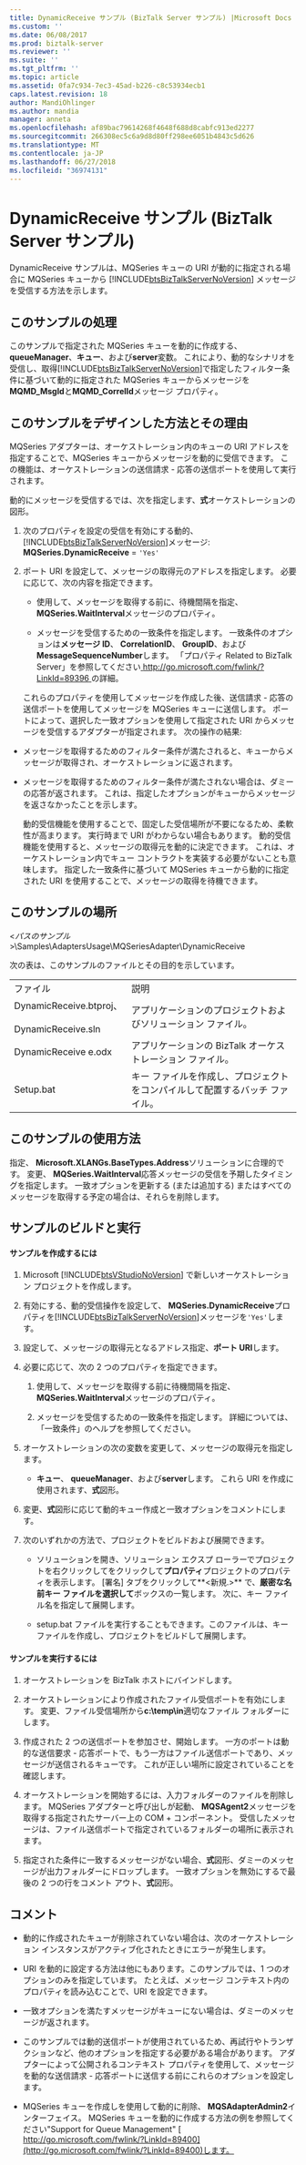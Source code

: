 ```yaml
---
title: DynamicReceive サンプル (BizTalk Server サンプル) |Microsoft Docs
ms.custom: ''
ms.date: 06/08/2017
ms.prod: biztalk-server
ms.reviewer: ''
ms.suite: ''
ms.tgt_pltfrm: ''
ms.topic: article
ms.assetid: 0fa7c934-7ec3-45ad-b226-c8c53934ecb1
caps.latest.revision: 18
author: MandiOhlinger
ms.author: mandia
manager: anneta
ms.openlocfilehash: af89bac79614268f4648f688d8cabfc913ed2277
ms.sourcegitcommit: 266308ec5c6a9d8d80ff298ee6051b4843c5d626
ms.translationtype: MT
ms.contentlocale: ja-JP
ms.lasthandoff: 06/27/2018
ms.locfileid: "36974131"
---
```

# <a name="dynamicreceive-sample-biztalk-server-sample"></a>DynamicReceive サンプル (BizTalk Server サンプル)
DynamicReceive サンプルは、MQSeries キューの URI が動的に指定される場合に MQSeries キューから [!INCLUDE[btsBizTalkServerNoVersion](../includes/btsbiztalkservernoversion-md.md)] メッセージを受信する方法を示します。  
  
## <a name="what-this-sample-does"></a>このサンプルの処理  
 このサンプルで指定された MQSeries キューを動的に作成する、 **queueManager**、**キュー**、および**server**変数。 これにより、動的なシナリオを受信し、取得[!INCLUDE[btsBizTalkServerNoVersion](../includes/btsbiztalkservernoversion-md.md)]で指定したフィルター条件に基づいて動的に指定された MQSeries キューからメッセージを**MQMD_MsgId**と**MQMD_CorrelId**メッセージ プロパティ。  
  
## <a name="how-this-sample-was-designed-and-why"></a>このサンプルをデザインした方法とその理由  
 MQSeries アダプターは、オーケストレーション内のキューの URI アドレスを指定することで、MQSeries キューからメッセージを動的に受信できます。 この機能は、オーケストレーションの送信請求 - 応答の送信ポートを使用して実行されます。  
  
 動的にメッセージを受信するでは、次を指定します、**式**オーケストレーションの図形。  
  
1. 次のプロパティを設定の受信を有効にする動的、[!INCLUDE[btsBizTalkServerNoVersion](../includes/btsbiztalkservernoversion-md.md)]メッセージ: **MQSeries.DynamicReceive** = `'Yes'`  
  
2. ポート URI を設定して、メッセージの取得元のアドレスを指定します。 必要に応じて、次の内容を指定できます。  
  
   -   使用して、メッセージを取得する前に、待機間隔を指定、 **MQSeries.WaitInterval**メッセージのプロパティ。  
  
   -   メッセージを受信するための一致条件を指定します。 一致条件のオプションは**メッセージ ID**、 **CorrelationID**、 **GroupID**、および**MessageSequenceNumber**します。 「プロパティ Related to BizTalk Server」を参照してください[ http://go.microsoft.com/fwlink/?LinkId=89396 ](http://go.microsoft.com/fwlink/?LinkId=89396)の詳細。  
  
   これらのプロパティを使用してメッセージを作成した後、送信請求 - 応答の送信ポートを使用してメッセージを MQSeries キューに送信します。 ポートによって、選択した一致オプションを使用して指定された URI からメッセージを受信するアダプターが指定されます。 次の操作の結果:  
  
- メッセージを取得するためのフィルター条件が満たされると、キューからメッセージが取得され、オーケストレーションに返されます。  
  
- メッセージを取得するためのフィルター条件が満たされない場合は、ダミーの応答が返されます。 これは、指定したオプションがキューからメッセージを返さなかったことを示します。  
  
  動的受信機能を使用することで、固定した受信場所が不要になるため、柔軟性が高まります。 実行時まで URI がわからない場合もあります。 動的受信機能を使用すると、メッセージの取得元を動的に決定できます。 これは、オーケストレーション内でキュー コントラクトを実装する必要がないことも意味します。  指定した一致条件に基づいて MQSeries キューから動的に指定された URI を使用することで、メッセージの取得を待機できます。  
  
## <a name="where-to-find-this-sample"></a>このサンプルの場所  
 \<*パスのサンプル*\>\Samples\AdaptersUsage\MQSeriesAdapter\DynamicReceive  
  
 次の表は、このサンプルのファイルとその目的を示しています。  
  
|||  
|-|-|  
|ファイル|説明|  
|DynamicReceive.btproj、<br /><br /> DynamicReceive.sln|アプリケーションのプロジェクトおよびソリューション ファイル。|  
|DynamicReceive e.odx|アプリケーションの BizTalk オーケストレーション ファイル。|  
|Setup.bat|キー ファイルを作成し、プロジェクトをコンパイルして配置するバッチ ファイル。|  
  
## <a name="how-to-use-this-sample"></a>このサンプルの使用方法  
 指定、 **Microsoft.XLANGs.BaseTypes.Address**ソリューションに合理的です。 変更、 **MQSeries.WaitInterval**応答メッセージの受信を予期したタイミングを指定します。 一致オプションを更新する (または追加する) またはすべてのメッセージを取得する予定の場合は、それらを削除します。  
  
## <a name="building-and-running-the-sample"></a>サンプルのビルドと実行  
  
#### <a name="to-create-the-sample"></a>サンプルを作成するには  
  
1. Microsoft [!INCLUDE[btsVStudioNoVersion](../includes/btsvstudionoversion-md.md)] で新しいオーケストレーション プロジェクトを作成します。  
  
2. 有効にする、動的受信操作を設定して、 **MQSeries.DynamicReceive**プロパティを[!INCLUDE[btsBizTalkServerNoVersion](../includes/btsbiztalkservernoversion-md.md)]メッセージを`'Yes'`します。  
  
3. 設定して、メッセージの取得元となるアドレス指定、**ポート URI**します。  
  
4. 必要に応じて、次の 2 つのプロパティを指定できます。  
  
   1.  使用して、メッセージを取得する前に待機間隔を指定、 **MQSeries.WaitInterval**メッセージのプロパティ。  
  
   2.  メッセージを受信するための一致条件を指定します。 詳細については、「一致条件」のヘルプを参照してください。  
  
5. オーケストレーションの次の変数を変更して、メッセージの取得元を指定します。  
  
   -   **キュー**、 **queueManager**、および**server**します。 これら URI を作成に使用されます、**式**図形。  
  
6. 変更、**式**図形に応じて動的キュー作成と一致オプションをコメントにします。  
  
7. 次のいずれかの方法で、プロジェクトをビルドおよび展開できます。  
  
   -   ソリューションを開き、ソリューション エクスプ ローラーでプロジェクトを右クリックしてをクリックして**プロパティ**プロジェクトのプロパティを表示します。 [署名] タブをクリックして**\<新規.\>** で、**厳密な名前キー ファイルを選択して**ボックスの一覧します。 次に、キー ファイル名を指定して展開します。  
  
   -   setup.bat ファイルを実行することもできます。このファイルは、キー ファイルを作成し、プロジェクトをビルドして展開します。  
  
#### <a name="to-run-the-sample"></a>サンプルを実行するには  
  
1.  オーケストレーションを BizTalk ホストにバインドします。  
  
2.  オーケストレーションにより作成されたファイル受信ポートを有効にします。 変更、ファイル受信場所から**c:\temp\in**適切なファイル フォルダーにします。  
  
3.  作成された 2 つの送信ポートを参加させ、開始します。 一方のポートは動的な送信要求 - 応答ポートで、もう一方はファイル送信ポートであり、メッセージが送信されるキューです。 これが正しい場所に設定されていることを確認します。  
  
4.  オーケストレーションを開始するには、入力フォルダーのファイルを削除します。 MQSeries アダプターと呼び出しが起動、 **MQSAgent2**メッセージを取得する指定されたサーバー上の COM + コンポーネント。 受信したメッセージは、ファイル送信ポートで指定されているフォルダーの場所に表示されます。  
  
5.  指定された条件に一致するメッセージがない場合、**式**図形、ダミーのメッセージが出力フォルダーにドロップします。 一致オプションを無効にするで最後の 2 つの行をコメント アウト、**式**図形。  
  
## <a name="comments"></a>コメント  
  
-   動的に作成されたキューが削除されていない場合は、次のオーケストレーション インスタンスがアクティブ化されたときにエラーが発生します。  
  
-   URI を動的に設定する方法は他にもあります。このサンプルでは、1 つのオプションのみを指定しています。 たとえば、メッセージ コンテキスト内のプロパティを読み込むことで、URI を設定できます。  
  
-   一致オプションを満たすメッセージがキューにない場合は、ダミーのメッセージが返されます。  
  
-   このサンプルでは動的送信ポートが使用されているため、再試行やトランザクションなど、他のオプションを指定する必要がある場合があります。 アダプターによって公開されるコンテキスト プロパティを使用して、メッセージを動的な送信請求 - 応答ポートに送信する前にこれらのオプションを設定します。  
  
-   MQSeries キューを作成しを使用して動的に削除、 **MQSAdapterAdmin2**インターフェイス。 MQSeries キューを動的に作成する方法の例を参照してください"Support for Queue Management" [ http://go.microsoft.com/fwlink/?LinkId=89400](http://go.microsoft.com/fwlink/?LinkId=89400)します。
